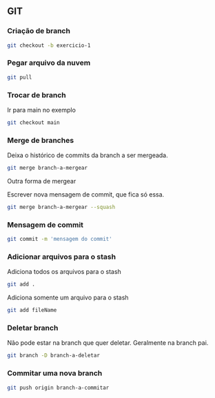 ## GIT

### Criação de branch

```bash
git checkout -b exercicio-1
```

### Pegar arquivo da nuvem

```bash
git pull
```

### Trocar de branch

Ir para main no exemplo

```bash
git checkout main
```

### Merge de branches

Deixa o histórico de commits da branch a ser mergeada.

```bash
git merge branch-a-mergear
```

Outra forma de mergear

Escrever nova mensagem de commit, que fica só essa.

```bash
git merge branch-a-mergear --squash
```

### Mensagem de commit

```bash
git commit -m 'mensagem do commit'
```

### Adicionar arquivos para o stash

Adiciona todos os arquivos para o stash

```bash
git add .
```

Adiciona somente um arquivo para o stash

```bash
git add fileName
```

### Deletar branch

Não pode estar na branch que quer deletar. Geralmente na branch pai.

```bash
git branch -D branch-a-deletar
```

### Commitar uma nova branch

```bash
git push origin branch-a-commitar
```
